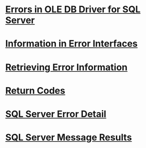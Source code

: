 
# [Errors in OLE DB Driver for SQL Server](errors.md)

# [Information in Error Interfaces](information-in-error-interfaces.md)
# [Retrieving Error Information](retrieving-error-information.md)
# [Return Codes](return-codes.md)
# [SQL Server Error Detail](sql-server-error-detail.md)
# [SQL Server Message Results](sql-server-message-results.md)
